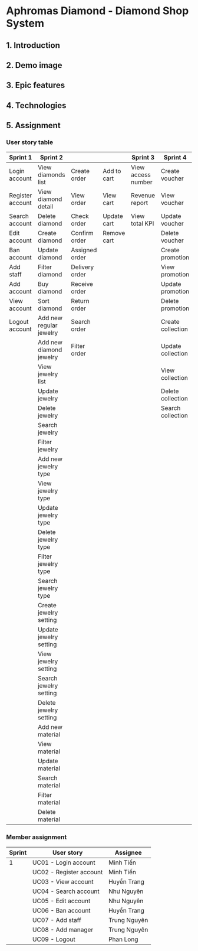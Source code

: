 # Aphromas Diamond - Diamond Shop System

## 1. Introduction

## 2. Demo image

## 3. Epic features

## 4. Technologies

## 5. Assignment

### User story table
| Sprint 1 | Sprint 2 | | | Sprint 3 | Sprint 4 | | |
| ------------- | ------------- | ------------- | ------------- | ------------- | ------------- | ------------- | ------------- | 
| Login account | View diamonds list | Create order | Add to cart | View access number | Create voucher | Create notification | Chatting with staff |
| Register account | View diamond detail | View order | View cart | Revenue report | View voucher | View notification | Post feedback |
| Search account | Delete diamond | Check order | Update cart | View total KPI | Update voucher | Update notification | Reply feedback |
| Edit account | Create diamond | Confirm order | Remove cart | | Delete voucher | Delete notification | Recommend gift |
| Ban account | Update diamond | Assigned order | | | Create promotion | | Ring size help |
| Add staff | Filter diamond | Delivery order | | | View promotion |  | Manage wishlist |
| Add account | Buy diamond | Receive order | | | Update promotion |
| View account | Sort diamond | Return order | | | Delete promotion |
| Logout account | Add new regular jewelry | Search order | | | Create collection |
|  | Add new diamond jewelry | Filter order | | | Update collection |
|  | View jewelry list | | | | View collection |
|  | Update jewelry | | | | Delete collection |
|  | Delete jewelry | | | | Search collection |
|  | Search jewelry |
|  | Filter jewelry |
|  | Add new jewelry type |
|  | View jewelry type |
|  | Update jewelry type |
|  | Delete jewelry type |
|  | Filter jewelry type |
|  | Search jewelry type |
|  | Create jewelry setting |
|  | Update jewelry setting |
|  | View jewelry setting |
|  | Search jewelry setting |
|  | Delete jewelry setting |
|  | Add new material |
|  | View material |
|  | Update material |
|  | Search material |
|  | Filter material |
|  | Delete material |

### Member assignment
| Sprint | User story | Assignee |
| ------------- | ------------- | ------------- |
| 1 | UC01 - Login account | Minh Tiến |
|   | UC02 - Register account | Minh Tiến |
|   | UC03 - View account | Huyền Trang |
|   | UC04 - Search account | Như Nguyên |
|   | UC05 - Edit account | Như Nguyên |
|   | UC06 - Ban account | Huyền Trang |
|   | UC07 - Add staff | Trung Nguyên |
|   | UC08 - Add manager | Trung Nguyên |
|   | UC09 - Logout | Phan Long |
